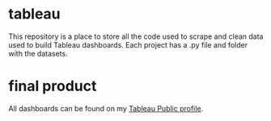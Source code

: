 # tableau
This repository is a place to store all the code used to scrape and clean data used to build Tableau dashboards. Each project has a .py file and folder with the datasets.  

# final product
All dashboards can be found on my [Tableau Public profile](https://public.tableau.com/app/profile/huimarco).
